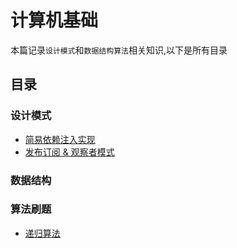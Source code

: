 # 计算机基础

本篇记录`设计模式`和`数据结构算法`相关知识,以下是所有目录

## 目录

### 设计模式

- [简易依赖注入实现](/algorithm/简易依赖注入实现/)
- [发布订阅 & 观察者模式](/algorithm/发布订阅%20&%20观察者模式/)

### 数据结构


### 算法刷题

- [递归算法](/algorithm/递归算法/)

